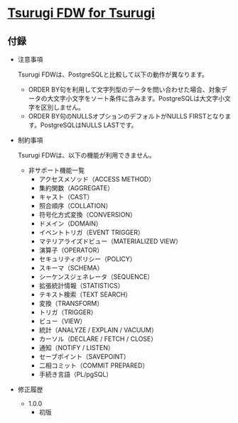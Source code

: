 # [Tsurugi FDW for Tsurugi](./tsurugi_fdw.md)

## 付録

- 注意事項

  Tsurugi FDWは、PostgreSQLと比較して以下の動作が異なります。

  - ORDER BY句を利用して文字列型のデータを問い合わせた場合、対象データの大文字小文字をソート条件に含みます。PostgreSQLは大文字小文字を区別しません。
  - ORDER BY句のNULLSオプションのデフォルトがNULLS FIRSTとなります。PostgreSQLはNULLS LASTです。

- 制約事項

  Tsurugi FDWは、以下の機能が利用できません。

  - 非サポート機能一覧
    - アクセスメソッド（ACCESS METHOD）
    - 集約関数（AGGREGATE）
    - キャスト（CAST）
    - 照合順序（COLLATION）
    - 符号化方式変換（CONVERSION）
    - ドメイン（DOMAIN）
    - イベントトリガ（EVENT TRIGGER）
    - マテリアライズドビュー（MATERIALIZED VIEW）
    - 演算子（OPERATOR）
    - セキュリティポリシー（POLICY）
    - スキーマ（SCHEMA）
    - シーケンスジェネレータ（SEQUENCE）
    - 拡張統計情報（STATISTICS）
    - テキスト検索（TEXT SEARCH）
    - 変換（TRANSFORM）
    - トリガ（TRIGGER）
    - ビュー（VIEW）
    - 統計（ANALYZE / EXPLAIN / VACUUM）
    - カーソル（DECLARE / FETCH / CLOSE）
    - 通知（NOTIFY / LISTEN）
    - セーブポイント（SAVEPOINT）
    - 二相コミット（COMMIT PREPARED）
    - 手続き言語（PL/pgSQL）

- 修正履歴

  - 1.0.0
    - 初版
